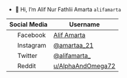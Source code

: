 - 👋 Hi, I’m Alif Nur Fathlii Amarta ```alifamarta```

| Social Media | Username|
| ------------ | --------|
|<img src="https://user-images.githubusercontent.com/115516820/197199448-6efa4c9b-9551-4f69-b9f7-7ff4a57943c8.png" width="17" /> Facebook |  [Alif Amarta](https://facebook.com/CaptainSlow21)
|<img src="https://user-images.githubusercontent.com/115516820/197200923-2a87158b-26dc-4ede-a273-0dc4425a5154.png" width="17" /> Instagram |  [@amartaa_21](https://instagram.com/amartaa_21)
|<img src="https://user-images.githubusercontent.com/115516820/197201557-8354bde4-4635-4cbf-947a-dd2f863a6049.png" width="17" /> Twitter |  [@alifamarta_](https://twitter.com/alifamarta_) 
|<img src="https://user-images.githubusercontent.com/115516820/197353018-cc453f2f-547e-400d-af00-8e41dd882552.png" width="17" /> Reddit |  [u/AlphaAndOmega72](https://www.reddit.com/user/AlphaAndOmega72)
